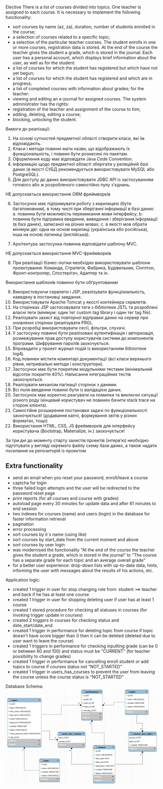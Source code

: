   Elective
There is a list of courses divided into topics. One teacher is assigned to each course. It is 
necessary to implement the following functionality:
- sort courses by name (az, za), duration, number of students enrolled in the course;
- a selection of courses related to a specific topic;
- a selection of the particular teacher courses.
  The student enrolls in one or more courses, registration data is stored. At the end of the
  course the teacher gives the student a grade, which is stored in the journal.
  Each user has a personal account, which displays brief information about the user, as well as
  for the student:
- a list of courses for which the student has registered but which have not yet begun;
- a list of courses for which the student has registered and which are in progress;
- a list of completed courses with information about grades;
  for the teacher:
- viewing and editing an e-journal for assigned courses.
  The system administrator has the rights:
- registration of the teacher and assignment of the course to him;
- adding, deleting, editing a course;
- blocking, unlocking the student.

Вимоги до реалізації:
1. На основі сутностей предметної області створити класи, які їм відповідають.
2. Класи і методи повинні мати назви, що відображають їх функціональність, і повинні бути
   рознесені по пакетам.
3. Оформлення коду має відповідати Java Code Convention.
4. Інформацію щодо предметної області зберігати у реляційній базі даних (в якості СУБД
   рекомендується використовувати MySQL або PostgreSQL).
5. Для доступу до даних використовувати JDBC API із застосуванням готового або ж
   розробленого самостійно пулу з'єднань.

НЕ допускається використання ORM фреймворків

6. Застосунок має підтримувати роботу з кирилицею (бути багатомовним), в тому числі при
   зберіганні інформації в базі даних:
   a. повинна бути можливість перемикання мови інтерфейсу;
   b. повинна бути підтримка введення, виведення і зберігання інформації (в базі даних),
   записаної на різних мовах;
   c. в якості мов обрати мінімум дві: одна на основі кирилиці (українська або російська),
   інша на основі латиниці (англійська).

7. Архітектура застосунка повинна відповідати шаблону MVC.

НЕ допускається використання MVC-фреймворків

8. При реалізації бізнес-логіки необхідно використовувати шаблони проектування: Команда,
   Стратегія, Фабрика, Будівельник, Сінглтон, Фронт-контролер, Спостерігач, Адаптер та ін.

Використання шаблонів повинно бути обґрунтованим

9. Використовуючи сервлети і JSP, реалізувати функціональність, наведену в постановці
   завдання.
10. Використовувати Apache Tomcat у якості контейнера сервлетів.
11. На сторінках JSP застосовувати теги з бібліотеки JSTL та розроблені власні теги (мінімум: один
    тег custom tag library і один тег tag file).
12. Реалізувати захист від повторної відправки даних на сервер при оновленні сторінки
    (реалізувати PRG).
13. При розробці використовувати сесії, фільтри, слухачі.
14. У застосунку повинні бути реалізовані аутентифікація і авторизація, розмежування прав
    доступу користувачів системи до компонентів програми. Шифрування паролів заохочується.
15. Впровадити у проект журнал подій із використанням бібліотеки log4j.
16. Код повинен містити коментарі документації (всі класи верхнього рівня, нетривіальні методи
    і конструктори).
17. Застосунок має бути покритим модульними тестами (мінімальний відсоток покриття 40%).
    Написання інтеграційних тестів заохочуються.
18. Реалізувати механізм пагінації сторінок з даними.
19. Всі поля введення повинні бути із валідацією даних.
20. Застосунок має коректно реагувати на помилки та виключні ситуації різного роду (кінцевий
    користувач не повинен бачити stack trace на стороні клієнта).
21. Самостійне розширення постановки задачі по функціональності заохочується! (додавання
    капчі, формування звітів у різних форматах, тощо)
22. Використання HTML, CSS, JS фреймворків для інтерфейсу користувача (Bootstrap, Materialize,
    ін.) заохочується!

За три дні до моменту старту захистів проектів (інтерв’ю) необхідно підготувати у
вигляді окремого файлу схему бази даних, а також надати посилання на репозиторій із проектом

## <a id="extra"></a>Extra functionality
- send an email when you reset your password, enroll/leave a course
- captcha for login
- three failed login attempts and the user will be redirected to the password reset page
- print reports (for all courses and course with grades)
- autoload page every 30 minutes for update data and after 61 minutes to end session
- two indexes for courses (name) and users (login) in the database for faster information retrieval
- pagination
- error processing
- sort courses by it`s name (using like)
- sort courses by start_date from the current moment and above
- sort courses by user login
- was modernised the functionality "At the end of the course the teacher gives the student a grade, which is stored in the journal" to "The course has a separate grade for each topic and an average overall grade"
- for a better user experience: drop-down lists with up-to-date data, hints, informing the user with messages about the results of his actions, etc.

Application logic:
- created 1 trigger in user for stop changing role from: student ==> teacher and back if he has at least one course 
- created 1 trigger in user for stopping deleting user if user has at least 1 course 
- created 1 stored procedure for checking all statuses in courses (for invoking trigger update in courses)
- created 2 triggers in courses for checking status and date_start/date_end 
- created 1 trigger in performance for deleting topic from course if topic doesn't have score bigger than 0 then it can be deleted (deleted due to user want to leave the course)
- created 1 triggers in performance for checking inputting grade (can be 0 or between 60 and 100) and status must be "CURRENT" (for teacher possibility  to change grades)
- created 1 trigger in performance for cancelling enroll student or add topics to course if courses status not "NOT_STARTED"
- created 1 trigger in users_has_courses to prevent the user from leaving the course unless the course status is "NOT_STARTED"

Database Schema:
![](src/main/resources/scripts/schema.png)